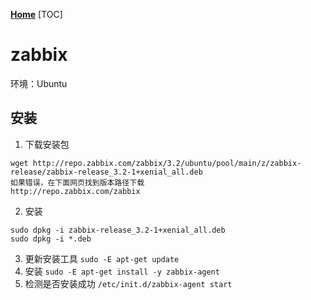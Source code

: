 **[Home](../Menu.md)**
[TOC]
# zabbix
环境：Ubuntu
## 安装
1. 下载安装包
```
wget http://repo.zabbix.com/zabbix/3.2/ubuntu/pool/main/z/zabbix-release/zabbix-release_3.2-1+xenial_all.deb
如果错误，在下面网页找到版本路径下载
http://repo.zabbix.com/zabbix
```
2. 安装
```
sudo dpkg -i zabbix-release_3.2-1+xenial_all.deb
sudo dpkg -i *.deb
```
3. 更新安装工具
`sudo -E apt-get update`
4. 安装
`sudo -E apt-get install -y zabbix-agent`
5. 检测是否安装成功
`/etc/init.d/zabbix-agent start`